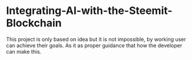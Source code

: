 # Integrating-AI-with-the-Steemit-Blockchain
This project is only based on idea but it is not impossible, by working user can achieve their goals. As it as proper guidance that how the developer can make this.
